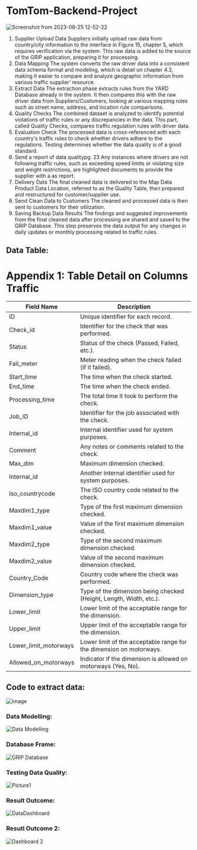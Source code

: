 # TomTom-Backend-Project
![Screenshot from 2023-08-25 12-52-22](https://github.com/markrichers/TomTom_Backend_Project/assets/50198601/8cd2d84d-c62a-4333-8cc7-badf4eb9cbe4)


1. Supplier Upload Data
Suppliers initially upload raw data from country/city information to the interface in Figure 15, chapter 5,
which requires verification via the system. This raw data is added to the source of the GRIP application,
preparing it for processing.
2. Data Mapping
The system converts the raw driver data into a consistent data schema format and modeling, which is detail
on chapter 4.3, making it easier to compare and analyze geographic information from various traffic
supplier’ resource.
3. Extract Data
The extraction phase extracts rules from the YARD Database already in the system. It then compares this
with the raw driver data from Suppliers/Customers, looking at various mapping rules such as street name,
address, and location rule comparisons.
4. Quality Checks
The combined dataset is analyzed to identify potential violations of traffic rules or any discrepancies in the
data. This part, called Quality Checks, compares traffic regulation rules with driver data.
5. Evaluation Check
The processed data is cross-referenced with each country's traffic rules to check whether drivers adhere to
the regulations. Testing determines whether the data quality is of a good standard.
6. Send a report of data qualitypg. 23
Any instances where drivers are not following traffic rules, such as exceeding speed limits or violating size
and weight restrictions, are highlighted documents to provide the supplier with a as report.
7. Delivery Data
The final cleaned data is delivered to the Map Data Product Data Location, referred to as the Quality Table,
then prepared and restructured for customer/supplier use.
8. Send Clean Data to Customers
The cleaned and processed data is then sent to customers for their utilization.
9. Saving Backup Data Results
The findings and suggested improvements from the final cleaned data after processing are shared and
saved to the GRIP Database. This step preserves the data output for any changes in daily updates or
monthly processing related to traffic rules.

## Data Table: 

# Appendix 1: Table Detail on Columns Traffic

| **Field Name**            | **Description**                                                                 |
|----------------------------|---------------------------------------------------------------------------------|
| ID                        | Unique identifier for each record.                                              |
| Check_id                  | Identifier for the check that was performed.                                    |
| Status                    | Status of the check (Passed, Failed, etc.).                                     |
| Fail_meter                | Meter reading when the check failed (if it failed).                             |
| Start_time                | The time when the check started.                                                |
| End_time                  | The time when the check ended.                                                  |
| Processing_time           | The total time it took to perform the check.                                    |
| Job_ID                    | Identifier for the job associated with the check.                               |
| Internal_id               | Internal identifier used for system purposes.                                   |
| Comment                   | Any notes or comments related to the check.                                     |
| Max_dim                   | Maximum dimension checked.                                                      |
| Internal_id               | Another internal identifier used for system purposes.                           |
| Iso_countrycode           | The ISO country code related to the check.                                      |
| Maxdim1_type              | Type of the first maximum dimension checked.                                    |
| Maxdim1_value             | Value of the first maximum dimension checked.                                   |
| Maxdim2_type              | Type of the second maximum dimension checked.                                   |
| Maxdim2_value             | Value of the second maximum dimension checked.                                  |
| Country_Code              | Country code where the check was performed.                                     |
| Dimension_type            | Type of the dimension being checked (Height, Length, Width, etc.).              |
| Lower_limit               | Lower limit of the acceptable range for the dimension.                          |
| Upper_limit               | Upper limit of the acceptable range for the dimension.                          |
| Lower_limit_motorways     | Lower limit of the acceptable range for the dimension on motorways.             |
| Allowed_on_motorways      | Indicator if the dimension is allowed on motorways (Yes, No).                   |

## Code to extract data: 

![image](https://github.com/user-attachments/assets/e780343d-aa44-48cd-bf08-6ae5b87dbec8)


### Data Modelling: 

![Data Modelling](https://github.com/user-attachments/assets/2e1d2a15-c239-40f1-8b5c-6fa418e314b7)

### Database Frame: 

![GRIP Database](https://github.com/user-attachments/assets/31d1b0bf-b6cc-4e56-a656-12c984f94a64)

### Testing Data Quality: 

![Picture1](https://github.com/user-attachments/assets/5041ef35-b3f4-4240-ba9b-2eef5cef0883)

### Result Outcome:

![DataDashboard](https://github.com/user-attachments/assets/e5b4dd27-8fbd-407d-93fb-6533d578bddd)

### Resutl Outcome 2: 

![Dashboard 2](https://github.com/user-attachments/assets/7c19f673-af87-45f1-8ba7-3ad0e103448a)






